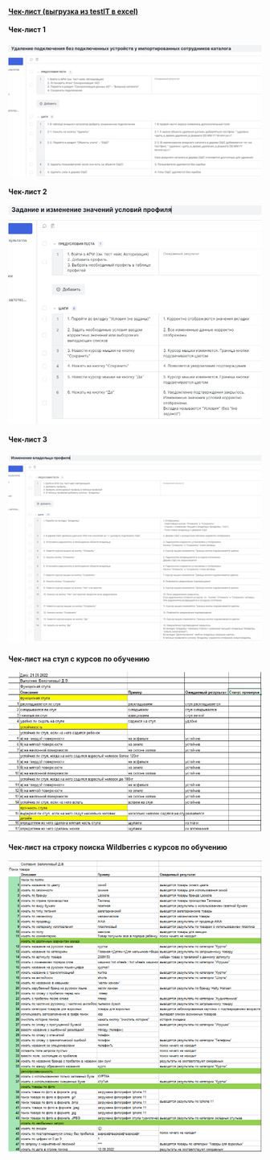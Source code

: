 #### [Чек-лист (выгрузка из testIT в excel)](https://github.com/Runciterr/check-lists/blob/main/images/TestIT.xlsx)

#### Чек-лист 1
<kbd>![](images/check-list_1.jpg)</kbd>

#### Чек-лист 2 
<kbd>![](images/check-list_2.jpg)</kbd>

#### Чек-лист 3
<kbd>![](images/check-list_3.jpg)</kbd>

#### Чек-лист на стул с курсов по обучению
<kbd>![](images/check-list-chair.JPG)</kbd>

#### Чек-лист на строку поиска Wildberries с курсов по обучению
<kbd>![](images/Screenshot_1.png)</kbd>
